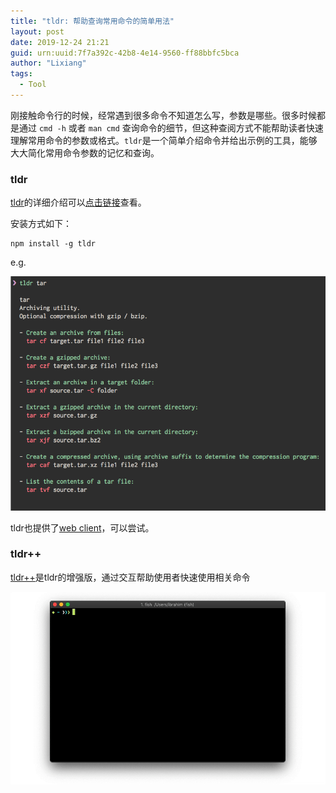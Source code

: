 ```yaml
---
title: "tldr: 帮助查询常用命令的简单用法"
layout: post
date: 2019-12-24 21:21
guid: urn:uuid:7f7a392c-42b8-4e14-9560-ff88bbfc5bca
author: "Lixiang"
tags:
  - Tool
---
```


刚接触命令行的时候，经常遇到很多命令不知道怎么写，参数是哪些。很多时候都是通过 `cmd -h` 或者 `man cmd` 查询命令的细节，但这种查阅方式不能帮助读者快速理解常用命令的参数或格式。`tldr`是一个简单介绍命令并给出示例的工具，能够大大简化常用命令参数的记忆和查询。

### tldr
[tldr](https://github.com/tldr-pages/tldr)的详细介绍可以[点击链接](https://github.com/isacikgoz/tldr)查看。

安装方式如下：

```shell
npm install -g tldr
```

e.g.

<img src="/assets/img/tldr-demo.png">

tldr也提供了[web client](https://tldr.ostera.io/)，可以尝试。

### tldr++
[tldr++](https://github.com/isacikgoz/tldr)是tldr的增强版，通过交互帮助使用者快速使用相关命令

<img src="/assets/img/tldrpp-demo.gif">
